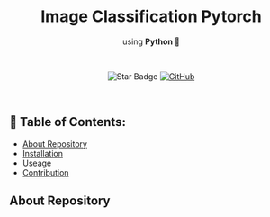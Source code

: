 <h1 align="center"> Image Classification Pytorch  </h1>
<p align="center">using <b>Python 🐍</b></p><br>
<p align="center">
  <img src="https://img.shields.io/static/v1?label=%F0%9F%8C%9F&message=If%20Useful&style=style=flat&color=BC4E99" alt="Star Badge"/>
  <a href="https://github.com/tuancompa2610">
    <img src="https://img.shields.io/github/followers/tuancompa2610?style=social&link=https://github.com/tuancompa2610" alt="GitHub"/>
  </a>
</p>
<br>

## 📃 Table of Contents:
  - [About Repository](#-about-repository)
  - [Installation](#-installation)
  - [Useage](#-useage)
  - [Contribution](#-contribution)
  
## About Repository
